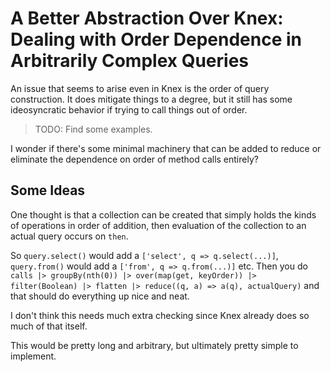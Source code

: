 A Better Abstraction Over Knex: Dealing with Order Dependence in Arbitrarily Complex Queries
============================================================================================

An issue that seems to arise even in Knex is the order of query construction.  It does mitigate things to a degree, but it still has some ideosyncratic behavior if trying to call things out of order.

> TODO: Find some examples.

I wonder if there's some minimal machinery that can be added to reduce or eliminate the dependence on order of method calls entirely?



## Some Ideas

One thought is that a collection can be created that simply holds the kinds of operations in order of addition, then evaluation of the collection to an actual query occurs on `then`.

So `query.select()` would add a `['select', q => q.select(...)]`, `query.from()` would add a `['from', q => q.from(...)]` etc.  Then you do `calls |> groupBy(nth(0)) |> over(map(get, keyOrder)) |> filter(Boolean) |> flatten |> reduce((q, a) => a(q), actualQuery)` and that should do everything up nice and neat.

I don't think this needs much extra checking since Knex already does so much of that itself.

This would be pretty long and arbitrary, but ultimately pretty simple to implement.
